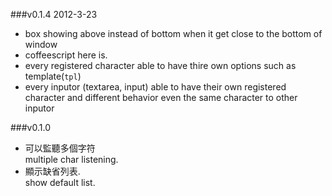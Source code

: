 ###v0.1.4 2012-3-23
* box showing above instead of bottom when it get close to the bottom of window
* coffeescript here is.
* every registered character able to have thire own options such as template(`tpl`)
* every inputor (textarea, input) able to have their own registered character and different behavior
  even the same character to other inputor

###v0.1.0
* 可以監聽多個字符  
    multiple char listening.
* 顯示缺省列表.  
    show default list.
